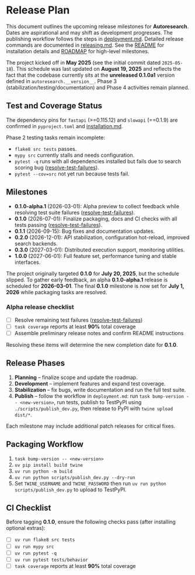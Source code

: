# Release Plan

This document outlines the upcoming release milestones for **Autoresearch**.
Dates are aspirational and may shift as development progresses. The publishing
workflow follows the steps in [deployment.md](deployment.md). Detailed release
commands are documented in [releasing.md](releasing.md). See the
[README](../README.md) for installation details and [ROADMAP](../ROADMAP.md) for
high-level milestones.

The project kicked off in **May 2025** (see the initial commit dated
`2025-05-18`). This schedule was last updated on **August 19, 2025** and
reflects the fact that the codebase currently sits at the **unreleased 0.1.0a1**
version defined in `autoresearch.__version__`. Phase 3
(stabilization/testing/documentation) and Phase 4 activities remain planned.

## Test and Coverage Status

The dependency pins for `fastapi` (>=0.115.12) and `slowapi` (==0.1.9) are
confirmed in `pyproject.toml` and [installation.md](installation.md).

Phase 2 testing tasks remain incomplete:

- `flake8 src tests` passes.
- `mypy src` currently stalls and needs configuration.
- `pytest -q` runs with all dependencies installed but fails due to search
  scoring bug ([resolve-test-failures]).
- `pytest --cov=src` not yet run because tests fail.

## Milestones

- **0.1.0-alpha.1** (2026-03-01): Alpha preview to collect feedback while
  resolving test suite failures ([resolve-test-failures]).
- **0.1.0** (2026-07-01): Finalize packaging, docs and CI checks with all tests
  passing ([resolve-test-failures]).
- **0.1.1** (2026-09-15): Bug fixes and documentation updates.
- **0.2.0** (2026-12-01): API stabilization, configuration hot-reload,
  improved search backends.
- **0.3.0** (2027-03-01): Distributed execution support, monitoring utilities.
- **1.0.0** (2027-06-01): Full feature set, performance tuning and stable
  interfaces.

The project originally targeted **0.1.0** for **July 20, 2025**, but the
schedule slipped. To gather early feedback, an alpha **0.1.0-alpha.1**
release is scheduled for **2026-03-01**. The final **0.1.0** milestone is
now set for **July 1, 2026** while packaging tasks are resolved.

### Alpha release checklist

- [ ] Resolve remaining test failures ([resolve-test-failures])
- [ ] `task coverage` reports at least **90%** total coverage
- [ ] Assemble preliminary release notes and confirm README instructions

Resolving these items will determine the new completion date for **0.1.0**.

## Release Phases

1. **Planning** – finalize scope and update the roadmap.
2. **Development** – implement features and expand test coverage.
3. **Stabilization** – fix bugs, write documentation and run the full test
   suite.
4. **Publish** – follow the workflow in `deployment.md`: run
   `task bump-version -- <new-version>`, run tests, publish to TestPyPI using
   `./scripts/publish_dev.py`, then release to PyPI with `twine upload dist/*`.

Each milestone may include additional patch releases for critical fixes.

## Packaging Workflow

1. `task bump-version -- <new-version>`
2. `uv pip install build twine`
3. `uv run python -m build`
4. `uv run python scripts/publish_dev.py --dry-run`
5. Set `TWINE_USERNAME` and `TWINE_PASSWORD` then run
   `uv run python scripts/publish_dev.py` to upload to TestPyPI.

## CI Checklist

Before tagging **0.1.0**, ensure the following checks pass (after installing
optional extras):

- [ ] `uv run flake8 src tests`
- [ ] `uv run mypy src`
- [ ] `uv run pytest -q`
- [ ] `uv run pytest tests/behavior`
- [ ] `task coverage` reports at least **90%** total coverage

[resolve-test-failures]: ../issues/resolve-current-test-failures.md
